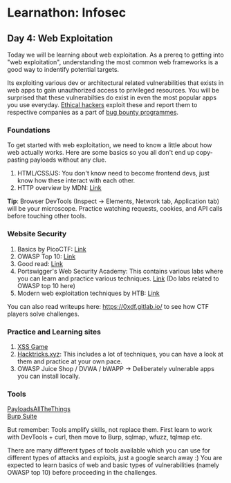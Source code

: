 
# Learnathon: Infosec

## Day 4: Web Exploitation

Today we will be learning about web exploitation. As a prereq to getting into "web exploitation", understanding the most common web frameworks is a good way to indentify potential targets.

Its exploiting various dev or architectural related vulnerabilities that exists in web apps to gain unauthorized access to privileged resources.
You will be surprised that these vulnerabilties do exist in even the most popular apps you use everyday. 
[Ethical hackers](https://www.blackduck.com/glossary/what-is-ethical-hacking.html) exploit these and report them to respective companies as a part of [bug bounty programmes](https://www.hackerone.com/bug-bounty-programs). 


### Foundations

To get started with web exploitation, we need to know a little about how web actually works.
Here are some basics so you all don't end up copy-pasting payloads without any clue.

1. HTML/CSS/JS: You don't know need to become frontend devs, just know how these interact with each other. 
2. HTTP overview by MDN: [Link](https://developer.mozilla.org/en-US/docs/Web/HTTP/Guides/Overview)

**Tip**: Browser DevTools (Inspect → Elements, Network tab, Application tab) will be your microscope. Practice watching requests, cookies, and API calls before touching other tools.

### Website Security

1. Basics by PicoCTF: [Link](https://picoctf.org/learning_guides/Book-3-Web-Exploitation.pdf)
2. OWASP Top 10: [Link](https://owasp.org/www-project-top-ten/)
3. Good read: [Link](https://www.csc.ac.za/?page_id=148)
4. Portswigger's Web Security Academy: This contains various labs where you can learn and practice various techniques. [Link](https://portswigger.net/web-security) (Do labs related to OWASP top 10 here)
4. Modern web exploitation techniques by HTB: [Link](https://academy.hackthebox.com/course/preview/modern-web-exploitation-techniques)


You can also read writeups here: https://0xdf.gitlab.io/ to see how CTF players solve challenges.


### Practice and Learning sites

1. [XSS Game](https://xss-game.appspot.com/)
2. [Hacktricks.xyz](https://book.hacktricks.xyz/): This includes a lot of techniques, you can have a look at them and practice at your own pace.
3. OWASP Juice Shop / DVWA / bWAPP → Deliberately vulnerable apps you can install locally.

### Tools
[PayloadsAllTheThings](https://github.com/swisskyrepo/PayloadsAllTheThings)  
[Burp Suite](https://portswigger.net/burp)


But remember: Tools amplify skills, not replace them. First learn to work with DevTools + curl, then move to Burp, sqlmap, wfuzz, tqlmap etc.

There are many different types of tools available which you can use for different types of attacks and exploits, just a google search away :) 
You are expected to learn basics of web and basic types of vulnerabilities (namely OWASP top 10) before proceeding in the challenges.
